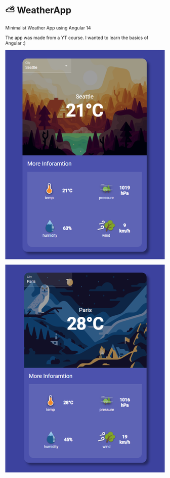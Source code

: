 # ⛅ WeatherApp

Minimalist Weather App using Angular 14

The app was made from a YT course. I wanted to learn the basics of Angular :)

![img1](./img/img1.png)

![img2](./img/img2.png)
